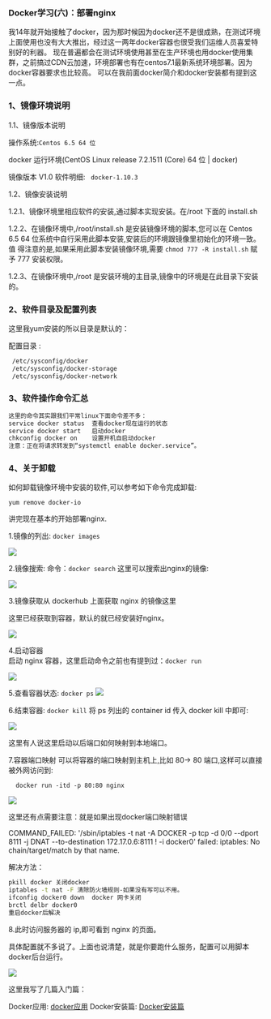 
### Docker学习(六)：部署nginx

我14年就开始接触了docker，因为那时候因为docker还不是很成熟，在测试环境上面使用也没有大大推出，经过这一两年docker容器也很受我们运维人员喜爱特别好的利器。
现在普遍都会在测试环境使用甚至在生产环境也用docker使用集群，之前搞过CDN云加速，环境部署也有在centos7.1最新系统环境部署。因为docker容器要求也比较高。
可以在我前面docker简介和docker安装都有提到这一点。
 
<!-- more -->
 
### 1、镜像环境说明
 
 1.1、镜像版本说明   
   操作系统:`Centos 6.5 64 位`
      docker 运行环境(CentOS Linux release 7.2.1511 (Core)  64 位 | docker)
 
 镜像版本 V1.0 软件明细: ` docker-1.10.3` 

1.2、镜像安装说明
1.2.1、镜像环境里相应软件的安装,通过脚本实现安装。在/root 下面的 install.sh1.2.2、在镜像环境中,/root/install.sh 是安装镜像环境的脚本,您可以在 Centos 
6.5 64 位系统中自行采用此脚本安装,安装后的环境跟镜像里初始化的环境一致。值 得注意的是,如果采用此脚本安装镜像环境,需要 `chmod 777 -R install.sh` 赋予 777 安装权限。1.2.3、在镜像环境中,/root 是安装环境的主目录,镜像中的环境是在此目录下安装 的。

### 2、软件目录及配置列表

这里我yum安装的所以目录是默认的：

配置目录 : 
  
```bash
 /etc/sysconfig/docker
 /etc/sysconfig/docker-storage 
 /etc/sysconfig/docker-network
```

### 3、软件操作命令汇总

```bash
这里的命令其实跟我们平常linux下面命令差不多：
service docker status  查看docker现在运行的状态
service docker start   启动docker
chkconfig docker on    设置开机自启动docker
注意：正在将请求转发到“systemctl enable docker.service”。
```

### 4、关于卸载
如何卸载镜像环境中安装的软件,可以参考如下命令完成卸载:

    yum remove docker-io
    

讲完现在基本的开始部署nginx.

 1.镜像的列出: `docker images `
 
 ![](http://7xrthw.com1.z0.glb.clouddn.com/docker-nginx1.png)
 
 2.镜像搜索: 命令：`docker search`
  这里可以搜索出nginx的镜像:
 
 ![](http://7xrthw.com1.z0.glb.clouddn.com/docker-nginx2.png)
  
 3.镜像获取从 dockerhub 上面获取 nginx 的镜像这里
 
 这里已经获取到容器，默认的就已经安装好nginx。
 
  ![](http://7xrthw.com1.z0.glb.clouddn.com/docker-nginx3.png)

 4.启动容器  
  启动 nginx 容器，这里启动命令之前也有提到过：`docker run` 
  
 ![](http://7xrthw.com1.z0.glb.clouddn.com/docker-nginx4.png)

 5.查看容器状态: `docker ps`
   ![](http://7xrthw.com1.z0.glb.clouddn.com/docker-nginx5.png)

 6.结束容器: `docker kill` 
 将 ps 列出的 container id 传入 docker kill 中即可:
 
 ![](http://7xrthw.com1.z0.glb.clouddn.com/docker-nginx6.png)

 这里有人说这里启动以后端口如何映射到本地端口。
 
 7.容器端口映射
 可以将容器的端口映射到主机上,比如 80-> 80 端口,这样可以直接被外网访问到:
 
      docker run -itd -p 80:80 nginx
      
 ![](http://7xrthw.com1.z0.glb.clouddn.com/docker-nginx7.png)


<div class="tip">
这里还有点需要注意：就是如果出现docker端口映射错误

COMMAND_FAILED: '/sbin/iptables -t nat -A DOCKER -p tcp -d 0/0 --dport 8111 -j DNAT --to-destination 172.17.0.6:8111 ! -i docker0' failed: iptables: No chain/target/match by that name.
</div>

解决方法：

```bash
pkill docker 关闭docker
iptables -t nat -F 清除防火墙规则-如果没有写可以不用。
ifconfig docker0 down  docker 网卡关闭
brctl delbr docker0
重启docker后解决
```


 8.此时访问服务器的 ip,即可看到 nginx 的页面。
 
 具体配置就不多说了。上面也说清楚，就是你要跑什么服务，配置可以用脚本docker后台运行。
 
  ![](http://7xrthw.com1.z0.glb.clouddn.com/docker-nginx8.png)


这里我写了几篇入门篇：

Docker应用: [docker应用](http://blog.yangcvo.me/2016/07/12/Docker应用/)
Docker安装篇: [Docker安装篇](http://blog.yangcvo.me/2016/07/12/Docker安装篇/)


